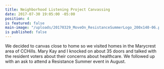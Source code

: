 ```yaml
---
title: Neighborhood Listening Project Canvassing
date: 2017-07-30 19:05:00 -05:00
position: 4
is featured: false
main-image: "/uploads/20170329_MoveOn_ResistanceSummerLogo_200x140-06.png"
is published: false
---
```


We decided to canvas close to home so we visited homes in the Marycrest area of CCHills. Mary Kay and I knocked on about 35 doors and talked with the resident voters about their concerns about healthcare. We followed up with an ask to attend a Resistance Summer event in August.